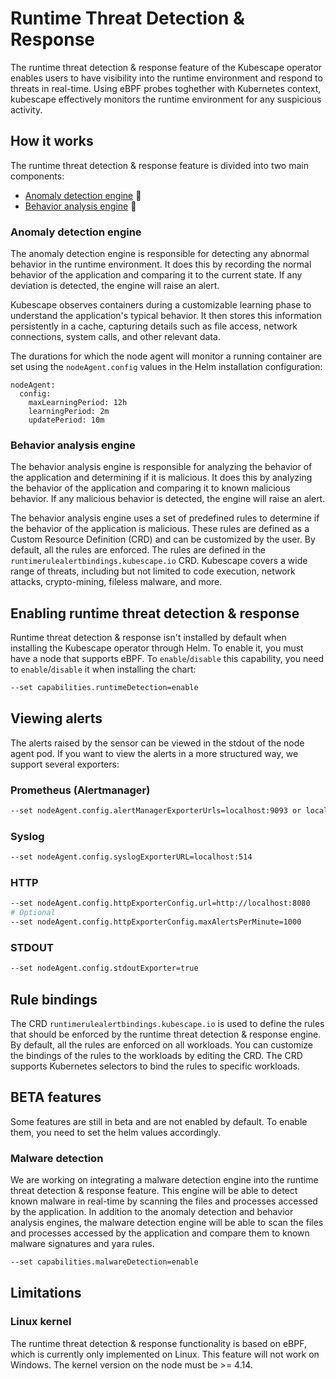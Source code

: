 # Runtime Threat Detection & Response
The runtime threat detection & response feature of the Kubescape operator enables users to have visibility into the runtime environment and respond to threats in real-time.
Using eBPF probes toghether with Kubernetes context, kubescape effectively monitors the runtime environment for any suspicious activity.

## How it works
The runtime threat detection & response feature is divided into two main components: <br>
- [Anomaly detection engine](#Anomaly-detection-engine) 🔎 <br>
- [Behavior analysis engine](#Behavior-analysis-engine) 🧠

### Anomaly detection engine
The anomaly detection engine is responsible for detecting any abnormal behavior in the runtime environment. It does this by recording the normal behavior of the application and comparing it to the current state. If any deviation is detected, the engine will raise an alert.

Kubescape observes containers during a customizable learning phase to understand the application's typical behavior. It then stores this information persistently in a cache, capturing details such as file access, network connections, system calls, and other relevant data.

The durations for which the node agent will monitor a running container are set using the `nodeAgent.config` values in the Helm installation configuration:
```
nodeAgent:
  config:
    maxLearningPeriod: 12h 
    learningPeriod: 2m
    updatePeriod: 10m
```

### Behavior analysis engine
The behavior analysis engine is responsible for analyzing the behavior of the application and determining if it is malicious. It does this by analyzing the behavior of the application and comparing it to known malicious behavior. If any malicious behavior is detected, the engine will raise an alert.

The behavior analysis engine uses a set of predefined rules to determine if the behavior of the application is malicious. These rules are defined as a Custom Resource Definition (CRD) and can be customized by the user.
By default, all the rules are enforced.
The rules are defined in the `runtimerulealertbindings.kubescape.io` CRD.
Kubescape covers a wide range of threats, including but not limited to code execution, network attacks, crypto-mining, fileless malware, and more.

## Enabling runtime threat detection & response
Runtime threat detection & response isn't installed by default when installing the Kubescape operator through Helm. 
To enable it, you must have a node that supports eBPF.
To `enable`/`disable` this capability, you need to `enable`/`disable` it when installing the chart:
```bash
--set capabilities.runtimeDetection=enable
```

## Viewing alerts
The alerts raised by the sensor can be viewed in the stdout of the node agent pod.
If you want to view the alerts in a more structured way, we support several exporters:<br>
### Prometheus (Alertmanager)
```bash
--set nodeAgent.config.alertManagerExporterUrls=localhost:9093 or localhost:9093,localhost:9094
```
### Syslog
```bash
--set nodeAgent.config.syslogExporterURL=localhost:514
```
### HTTP
```bash
--set nodeAgent.config.httpExporterConfig.url=http://localhost:8080
# Optional
--set nodeAgent.config.httpExporterConfig.maxAlertsPerMinute=1000
```
### STDOUT
```bash
--set nodeAgent.config.stdoutExporter=true
```

## Rule bindings
The CRD `runtimerulealertbindings.kubescape.io` is used to define the rules that should be enforced by the runtime threat detection & response engine.
By default, all the rules are enforced on all workloads.
You can customize the bindings of the rules to the workloads by editing the CRD.
The CRD supports Kubernetes selectors to bind the rules to specific workloads.

## BETA features
Some features are still in beta and are not enabled by default. To enable them, you need to set the helm values accordingly.

### Malware detection
We are working on integrating a malware detection engine into the runtime threat detection & response feature. This engine will be able to detect known malware in real-time by scanning the files and processes accessed by the application.
In addition to the anomaly detection and behavior analysis engines, the malware detection engine will be able to scan the files and processes accessed by the application and compare them to known malware signatures and yara rules.
```bash
--set capabilities.malwareDetection=enable
```

## Limitations

### Linux kernel

The runtime threat detection & response functionality is based on eBPF, which is currently only implemented on Linux. This feature will not work on Windows. The kernel version on the node must be >= 4.14.
